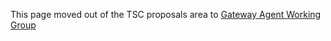 This page moved out of the TSC proposals area to [Gateway Agent Working Group](gateway/gatewayagent)
